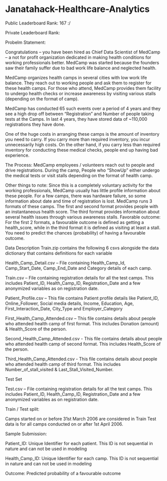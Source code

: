 # Janatahack-Healthcare-Analytics

Public Leaderboard Rank: 167 :/

Private Leaderboard Rank:

Probelm Statement:

Congratulations – you have been hired as Chief Data Scientist of MedCamp – a not for profit organization dedicated in making health conditions for working professionals better. MedCamp was started because the founders saw their family suffer due to bad work life balance and neglected health.

MedCamp organizes health camps in several cities with low work life balance. They reach out to working people and ask them to register for these health camps. For those who attend, MedCamp provides them facility to undergo health checks or increase awareness by visiting various stalls (depending on the format of camp).

MedCamp has conducted 65 such events over a period of 4 years and they see a high drop off between “Registration” and Number of people taking tests at the Camps. In last 4 years, they have stored data of ~110,000 registrations they have done.

One of the huge costs in arranging these camps is the amount of inventory you need to carry. If you carry more than required inventory, you incur unnecessarily high costs. On the other hand, if you carry less than required inventory for conducting these medical checks, people end up having bad experience.

The Process: MedCamp employees / volunteers reach out to people and drive registrations. During the camp, People who “ShowUp” either undergo the medical tests or visit stalls depending on the format of health camp.

Other things to note: Since this is a completely voluntary activity for the working professionals, MedCamp usually has little profile information about these people. For a few camps, there was hardware failure, so some information about date and time of registration is lost. MedCamp runs 3 formats of these camps. The first and second format provides people with an instantaneous health score. The third format provides information about several health issues through various awareness stalls. Favorable outcome: For the first 2 formats, a favourable outcome is defined as getting a health_score, while in the third format it is defined as visiting at least a stall. You need to predict the chances (probability) of having a favourable outcome.

Data Description Train.zip contains the following 6 csvs alongside the data dictionary that contains definitions for each variable

Health_Camp_Detail.csv – File containing Health_Camp_Id, Camp_Start_Date, Camp_End_Date and Category details of each camp.

Train.csv – File containing registration details for all the test camps. This includes Patient_ID, Health_Camp_ID, Registration_Date and a few anonymized variables as on registration date.

Patient_Profile.csv – This file contains Patient profile details like Patient_ID, Online_Follower, Social media details, Income, Education, Age, First_Interaction_Date, City_Type and Employer_Category

First_Health_Camp_Attended.csv – This file contains details about people who attended health camp of first format. This includes Donation (amount) & Health_Score of the person.

Second_Health_Camp_Attended.csv - This file contains details about people who attended health camp of second format. This includes Health_Score of the person.

Third_Health_Camp_Attended.csv - This file contains details about people who attended health camp of third format. This includes Number_of_stall_visited & Last_Stall_Visited_Number.

Test Set

Test.csv – File containing registration details for all the test camps. This includes Patient_ID, Health_Camp_ID, Registration_Date and a few anonymized variables as on registration date.

Train / Test split:

Camps started on or before 31st March 2006 are considered in Train Test data is for all camps conducted on or after 1st April 2006.

Sample Submission:

Patient_ID: Unique Identifier for each patient. This ID is not sequential in nature and can not be used in modeling

Health_Camp_ID: Unique Identifier for each camp. This ID is not sequential in nature and can not be used in modeling

Outcome: Predicted probability of a favourable outcome
